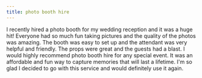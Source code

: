 ```yaml
---
title: photo booth hire
---
```


I recently hired a photo booth for my wedding reception and it was a huge hit! Everyone had so much fun taking pictures and the quality of the photos was amazing. The booth was easy to set up and the attendant was very helpful and friendly. The props were great and the guests had a blast. I would highly recommend photo booth hire for any special event. It was an affordable and fun way to capture memories that will last a lifetime. I'm so glad I decided to go with this service and would definitely use it again.